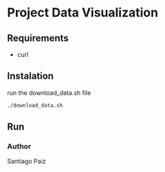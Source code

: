 # Project Data Visualization

## Requirements
- curl

## Instalation
run the download_data.sh file
```bash
./download_data.sh
```

## Run

### Author
Santiago Paiz